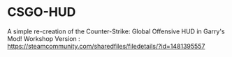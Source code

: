 # CSGO-HUD
A simple re-creation of the Counter-Strike: Global Offensive HUD in Garry's Mod!
Workshop Version : https://steamcommunity.com/sharedfiles/filedetails/?id=1481395557
